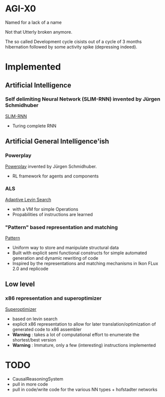 # AGI-X0
Named for a lack of a name

Not that Utterly broken anymore.

The so called Development cycle cisists out of a cycle of 3 months hibernation followed by some activity spike (depressing indeed).


# Implemented

## Artificial Intelligence

### Self delimiting Neural Network (SLIM-RNN) invented by Jürgen Schmidhuber

[SLIM-RNN](https://github.com/PtrMan/AGI-X0/tree/master/code/c%23/MetaNixCore/schmidhuber/slimRnn)

* Turing complete RNN

## Artificial General Intelligence'ish

### Powerplay

[Powerplay](https://github.com/PtrMan/AGI-X0/tree/master/code/c%23/MetaNixCore/schmidhuber/powerplay) invented by Jürgen Schmidhuber.

* RL framework for agents and components

### ALS
[Adaptive Levin Search](https://github.com/PtrMan/AGI-X0/blob/master/code/c%23/MetaNixCore/search/levin2/Levin2.cs)

* with a VM for simple Operations
* Propabilities of instructions are learned

### "Pattern" based representation and matching

[Pattern](https://github.com/PtrMan/AGI-X0/tree/master/code/c%23/MetaNixCore/framework/pattern)

* Uniform way to store and manipulate structural data
* Built with explicit semi functional constructs for simple automated generation and dynamic rewriting of code
* Inspired by the representations and matching mechanisms in Ikon FLux 2.0 and replicode

## Low level

### x86 representation and superoptimizer

[Superoptimizer](https://github.com/PtrMan/AGI-X0/blob/master/code/c%23/MetaNixCore/framework/super/optimization/SuperOptimizerExperiment.cs)

* based on levin search
* explicit x86 representation to allow for later translation/optimization of generated code to x86 assembler
* **Warning** : takes a lot of computational effort to enumerate the shortest/best version
* **Warning** : Immature, only a few (interesting) instructions implemented

# TODO
* CausalReasoningSystem 
* pull in more code
* pull in code/write code for the various NN types + hofstadter networks
